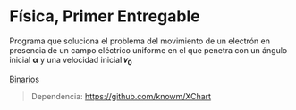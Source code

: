 # Física, Primer Entregable

Programa que soluciona el problema del movimiento de un electrón en presencia de un campo
eléctrico uniforme en el que penetra con un ángulo inicial **α** y una velocidad inicial **𝑣<sub>0</sub>**

[Binarios](https://github.com/zugazagoitia/fisicaPrimerEntregable/releases)



>Dependencia: https://github.com/knowm/XChart
